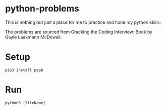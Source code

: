 # python-problems

This is nothing but just a place for me to practice and hone my python skills.

The problems are sourced from Cracking the Coding Interview: Book by Gayle Laakmann McDowell.

# Setup

`pip3 install pep8`

# Run

`python3 [fileName]`
